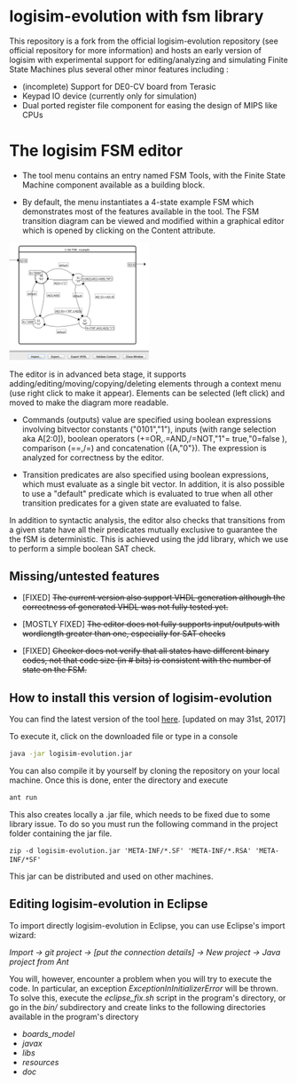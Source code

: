 # logisim-evolution with fsm library

This repository is a fork from the official logisim-evolution repository (see official repository for more information) and hosts an early version of logisim with experimental support for editing/analyzing and simulating Finite State Machines plus several other minor features including :

- (incomplete) Support for DE0-CV board from Terasic
- Keypad IO device (currently only for simulation)
- Dual ported register file component for easing the design of MIPS like CPUs

# The logisim FSM editor

* The tool menu contains an entry named FSM Tools, with the Finite State Machine component available as a building block.

* By default, the menu instantiates a 4-state example FSM which demonstrates most of the features available in the tool. The FSM transition diagram can be viewed and modified within a graphical editor which is opened by clicking on the Content attribute.

<img src="doc/en/html/guide/fsm/Screenshot.png" width="50%" height="50%" />    

The editor is in advanced beta stage, it supports adding/editing/moving/copying/deleting elements through a context menu (use right click to make it appear). Elements can be selected (left click) and moved to make the diagram more readable.

* Commands (outputs) value are specified using boolean expressions involving bitvector constants ("0101","1"), inputs (with range selection aka A[2:0]), boolean operators (+=OR,.=AND,/=NOT,"1"= true,"0=false ), comparison (==,/=) and concatenation ({A,"0"}). The expression is analyzed for correctness  by the editor.

* Transition predicates are also specified using boolean expressions, which must evaluate as a single bit vector. In addition, it is also possible to use a "default" predicate which is evaluated to true when all other transition predicates for a given state are evaluated to false.  

In addition to syntactic analysis, the editor also checks that transitions from a given state have all their predicates mutually exclusive to guarantee the the fSM is deterministic. This is achieved using the jdd library, which we use to perform a simple boolean SAT check.


## Missing/untested features

* [FIXED] <del>The current version also support VHDL generation although the correctness of generated VHDL was not fully tested yet<del>.

* [MOSTLY FIXED] <del>The editor does not fully supports input/outputs with wordlength greater than one, especially for SAT checks<del>

* [FIXED] <del>Checker does not verify that all states have different binary codes, not that code size (in # bits) is consistent with the number of state on the FSM<del>.
 


## How to install this version of logisim-evolution

You can find the latest version of the tool [here](http://www.irisa.fr/cosi/HOMEPAGE/Derrien/logisim/logisim-evolution.jar). [updated on may 31st, 2017]

To execute it, click on the downloaded file or type in a console
```bash
java -jar logisim-evolution.jar
```

You can also compile it by yourself by cloning the repository on your local machine. Once this is done, enter the directory and execute
```bash
ant run
```
This also creates locally a .jar file, which needs to be fixed due to some library issue. To do so you must run the following command in the project folder containing the jar file.
```
zip -d logisim-evolution.jar 'META-INF/*.SF' 'META-INF/*.RSA' 'META-INF/*SF'
```

This jar can be distributed and used on other machines.

## Editing logisim-evolution in Eclipse
To import directly logisim-evolution in Eclipse, you can use Eclipse's import wizard:

*Import -> git project -> [put the connection details] -> New project -> Java project from Ant*

You will, however, encounter a problem when you will try to execute the code. In particular, an exception *ExceptionInInitializerError* will be thrown. To solve this, execute the *eclipse_fix.sh* script in the program's directory, or go in the *bin/* subdirectory and create links to the following directories available in the program's directory
* *boards_model*
* *javax*
* *libs*
* *resources*
* *doc*

